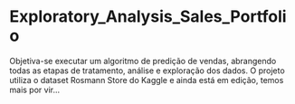 # Exploratory_Analysis_Sales_Portfolio
Objetiva-se executar um algoritmo de predição de vendas, abrangendo todas as etapas de tratamento, análise e exploração dos dados. O projeto utiliza o dataset Rosmann Store do Kaggle e ainda está em edição, temos mais por vir...



